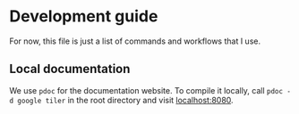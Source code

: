 # Development guide
For now, this file is just a list of commands and workflows that I use.

## Local documentation
We use `pdoc` for the documentation website. To compile it locally, call `pdoc -d google tiler`
in the root directory and visit [localhost:8080](http://localhost:8080).
